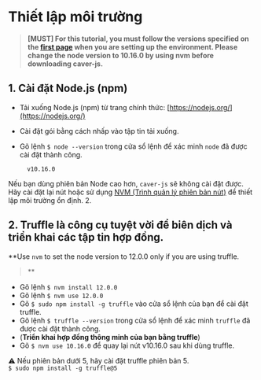 # Thiết lập môi trường

> **[MUST] For this tutorial, you must follow the versions specified on the [first page](klaystagram.md#testing-environment) when you are setting up the environment. Please change the node version to 10.16.0 by using nvm before downloading caver-js.**

## 1. Cài đặt Node.js (npm) <a id="1-install-node-js-npm"></a>

- Tải xuống Node.js (npm) từ trang chính thức: [https://nodejs.org/](https://nodejs.org/)
- Cài đặt gói bằng cách nhấp vào tập tin tải xuống.
- Gõ lệnh `$ node --version` trong cửa sổ lệnh để xác minh `node` đã được cài đặt thành công.

  ```text
    v10.16.0
  ```

Nếu bạn dùng phiên bản Node cao hơn, `caver-js` sẽ không cài đặt được. Hãy cài đặt lại nút hoặc sử dụng [NVM (Trình quản lý phiên bản nút)](https://github.com/nvm-sh/nvm) để thiết lập môi trường ổn định. 2.

## 2. Truffle là công cụ tuyệt vời để biên dịch và triển khai các tập tin hợp đồng.

\*\*Use `nvm` to set the node version to 12.0.0 only if you are using truffle.

> \*\*

- Gõ lệnh `$ nvm install 12.0.0`
- Gõ lệnh `$ nvm use 12.0.0`
- Gõ `$ sudo npm install -g truffle` vào cửa sổ lệnh của bạn để cài đặt truffle.
- Gõ lệnh `$ truffle --version` trong cửa sổ lệnh để xác minh `truffle` đã được cài đặt thành công.
- (**Triển khai hợp đồng thông minh của bạn bằng truffle**)
- Gõ `$ nvm use 10.16.0` để quay lại nút v10.16.0 sau khi dùng truffle.

⚠ Nếu phiên bản dưới 5, hãy cài đặt truffle phiên bản 5.\
`$ sudo npm install -g truffle@5`
